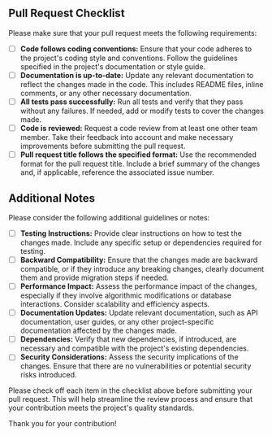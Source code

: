 ## Pull Request Checklist

Please make sure that your pull request meets the following requirements:

- [ ] **Code follows coding conventions:** Ensure that your code adheres to the project's coding style and conventions. Follow the guidelines specified in the project's documentation or style guide.
- [ ] **Documentation is up-to-date:** Update any relevant documentation to reflect the changes made in the code. This includes README files, inline comments, or any other necessary documentation.
- [ ] **All tests pass successfully:** Run all tests and verify that they pass without any failures. If needed, add or modify tests to cover the changes made.
- [ ] **Code is reviewed:** Request a code review from at least one other team member. Take their feedback into account and make necessary improvements before submitting the pull request.
- [ ] **Pull request title follows the specified format:** Use the recommended format for the pull request title. Include a brief summary of the changes and, if applicable, reference the associated issue number.

## Additional Notes
Please consider the following additional guidelines or notes:

- [ ] **Testing Instructions:** Provide clear instructions on how to test the changes made. Include any specific setup or dependencies required for testing.
- [ ] **Backward Compatibility:** Ensure that the changes made are backward compatible, or if they introduce any breaking changes, clearly document them and provide migration steps if needed.
- [ ] **Performance Impact:** Assess the performance impact of the changes, especially if they involve algorithmic modifications or database interactions. Consider scalability and efficiency aspects.
- [ ] **Documentation Updates:** Update relevant documentation, such as API documentation, user guides, or any other project-specific documentation affected by the changes made.
- [ ] **Dependencies:** Verify that new dependencies, if introduced, are necessary and compatible with the project's existing dependencies.
- [ ] **Security Considerations:** Assess the security implications of the changes. Ensure that there are no vulnerabilities or potential security risks introduced.

Please check off each item in the checklist above before submitting your pull request. This will help streamline the review process and ensure that your contribution meets the project's quality standards.

Thank you for your contribution!
